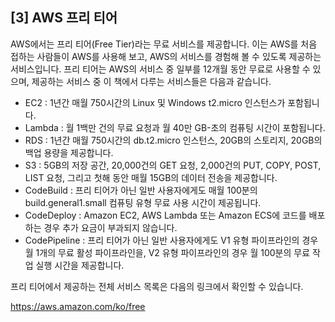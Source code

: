 ## [3] AWS 프리 티어

AWS에서는 프리 티어(Free Tier)라는 무료 서비스를 제공합니다. 이는 AWS를
처음 접하는 사람들이 AWS를 사용해 보고, AWS의 서비스를 경험해 볼 수
있도록 제공하는 서비스입니다. 프리 티어는 AWS의 서비스 중 일부를 12개월
동안 무료로 사용할 수 있으며, 제공하는 서비스 중 이 책에서 다루는
서비스들은 다음과 같습니다.

- EC2 : 1년간 매월 750시간의 Linux 및 Windows t2.micro 인스턴스가
  포함됩니다.
- Lambda : 월 1백만 건의 무료 요청과 월 40만 GB-초의 컴퓨팅 시간이
  포함됩니다.
- RDS : 1년간 매월 750시간의 db.t2.micro 인스턴스, 20GB의 스토리지,
  20GB의 백업 용량을 제공합니다.
- S3 : 5GB의 저장 공간, 20,000건의 GET 요청, 2,000건의 PUT, COPY,
  POST, LIST 요청, 그리고 첫해 동안 매월 15GB의 데이터 전송을
  제공합니다.
- CodeBuild : 프리 티어가 아닌 일반 사용자에게도 매월 100분의
  build.general1.small 컴퓨팅 유형 무료 사용 시간이 제공됩니다.
- CodeDeploy : Amazon EC2, AWS Lambda 또는 Amazon ECS에 코드를
  배포하는 경우 추가 요금이 부과되지 않습니다.
- CodePipeline : 프리 티어가 아닌 일반 사용자에게도 V1 유형
  파이프라인의 경우 월 1개의 무료 활성 파이프라인을, V2 유형
  파이프라인의 경우 월 100분의 무료 작업 실행 시간을 제공합니다.

프리 티어에서 제공하는 전체 서비스 목록은 다음의 링크에서 확인할 수
있습니다.


https://aws.amazon.com/ko/free